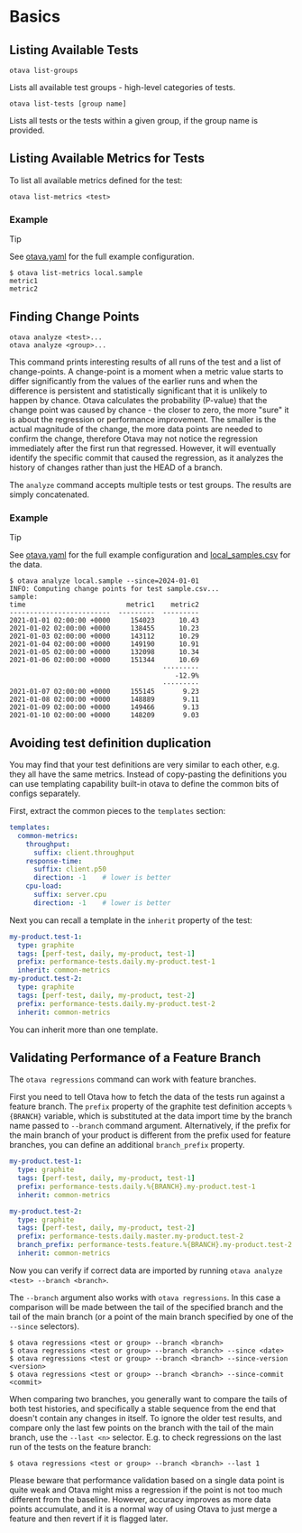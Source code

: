 <!--
 Licensed to the Apache Software Foundation (ASF) under one
 or more contributor license agreements.  See the NOTICE file
 distributed with this work for additional information
 regarding copyright ownership.  The ASF licenses this file
 to you under the Apache License, Version 2.0 (the
 "License"); you may not use this file except in compliance
 with the License.  You may obtain a copy of the License at

   http://www.apache.org/licenses/LICENSE-2.0

 Unless required by applicable law or agreed to in writing,
 software distributed under the License is distributed on an
 "AS IS" BASIS, WITHOUT WARRANTIES OR CONDITIONS OF ANY
 KIND, either express or implied.  See the License for the
 specific language governing permissions and limitations
 under the License.
 -->

# Basics

## Listing Available Tests

```
otava list-groups
```

Lists all available test groups - high-level categories of tests.

```
otava list-tests [group name]
```

Lists all tests or the tests within a given group, if the group name is provided.

## Listing Available Metrics for Tests

To list all available metrics defined for the test:

```
otava list-metrics <test>
```

### Example

> [!TIP]
> See [otava.yaml](../examples/csv/otava.yaml) for the full example configuration.

```
$ otava list-metrics local.sample
metric1
metric2
```

## Finding Change Points

```
otava analyze <test>...
otava analyze <group>...
```

This command prints interesting results of all
runs of the test and a list of change-points.
A change-point is a moment when a metric value starts to differ significantly
from the values of the earlier runs and when the difference
is persistent and statistically significant that it is unlikely to happen by chance.
Otava calculates the probability (P-value) that the change point was caused
by chance - the closer to zero, the more "sure" it is about the regression or
performance improvement. The smaller is the actual magnitude of the change,
the more data points are needed to confirm the change, therefore Otava may
not notice the regression immediately after the first run that regressed.
However, it will eventually identify the specific commit that caused the regression,
as it analyzes the history of changes rather than just the HEAD of a branch.

The `analyze` command accepts multiple tests or test groups.
The results are simply concatenated.

### Example

> [!TIP]
> See [otava.yaml](../examples/csv/otava.yaml) for the full
> example configuration and [local_samples.csv](../examples/csv/data/local_samples.csv)
> for the data.

```
$ otava analyze local.sample --since=2024-01-01
INFO: Computing change points for test sample.csv...
sample:
time                         metric1    metric2
-------------------------  ---------  ---------
2021-01-01 02:00:00 +0000     154023      10.43
2021-01-02 02:00:00 +0000     138455      10.23
2021-01-03 02:00:00 +0000     143112      10.29
2021-01-04 02:00:00 +0000     149190      10.91
2021-01-05 02:00:00 +0000     132098      10.34
2021-01-06 02:00:00 +0000     151344      10.69
                                      ·········
                                         -12.9%
                                      ·········
2021-01-07 02:00:00 +0000     155145       9.23
2021-01-08 02:00:00 +0000     148889       9.11
2021-01-09 02:00:00 +0000     149466       9.13
2021-01-10 02:00:00 +0000     148209       9.03
```

## Avoiding test definition duplication

You may find that your test definitions are very similar to each other,  e.g. they all have the same metrics. Instead
of copy-pasting the definitions  you can use templating capability built-in otava to define the common bits of configs
separately.

First, extract the common pieces to the `templates` section:
```yaml
templates:
  common-metrics:
    throughput:
      suffix: client.throughput
    response-time:
      suffix: client.p50
      direction: -1    # lower is better
    cpu-load:
      suffix: server.cpu
      direction: -1    # lower is better
```

Next you can recall a template in the `inherit` property of the test:

```yaml
my-product.test-1:
  type: graphite
  tags: [perf-test, daily, my-product, test-1]
  prefix: performance-tests.daily.my-product.test-1
  inherit: common-metrics
my-product.test-2:
  type: graphite
  tags: [perf-test, daily, my-product, test-2]
  prefix: performance-tests.daily.my-product.test-2
  inherit: common-metrics
```

You can inherit more than one template.

## Validating Performance of a Feature Branch

The `otava regressions` command can work with feature branches.

First you need to tell Otava how to fetch the data of the tests run against a feature branch.
The `prefix` property of the graphite test definition accepts `%{BRANCH}` variable,
which is substituted at the data import time by the branch name passed to `--branch`
command argument. Alternatively, if the prefix for the main branch of your product is different
from the prefix used for feature branches, you can define an additional `branch_prefix` property.

```yaml
my-product.test-1:
  type: graphite
  tags: [perf-test, daily, my-product, test-1]
  prefix: performance-tests.daily.%{BRANCH}.my-product.test-1
  inherit: common-metrics

my-product.test-2:
  type: graphite
  tags: [perf-test, daily, my-product, test-2]
  prefix: performance-tests.daily.master.my-product.test-2
  branch_prefix: performance-tests.feature.%{BRANCH}.my-product.test-2
  inherit: common-metrics
```

Now you can verify if correct data are imported by running
`otava analyze <test> --branch <branch>`.

The `--branch` argument also works with `otava regressions`. In this case a comparison will be made
between the tail of the specified branch and the tail of the main branch (or a point of the
main branch specified by one of the `--since` selectors).

```
$ otava regressions <test or group> --branch <branch>
$ otava regressions <test or group> --branch <branch> --since <date>
$ otava regressions <test or group> --branch <branch> --since-version <version>
$ otava regressions <test or group> --branch <branch> --since-commit <commit>
```

When comparing two branches, you generally want to compare the tails of both test histories, and
specifically a stable sequence from the end that doesn't contain any changes in itself.
To ignore the older test results, and compare
only the last few points on the branch with the tail of the main branch,
use the `--last <n>` selector. E.g. to check regressions on the last run of the tests
on the feature branch:

```
$ otava regressions <test or group> --branch <branch> --last 1
```

Please beware that performance validation based on a single data point is quite weak
and Otava might miss a regression if the point is not too much different from
the baseline. However, accuracy improves as more data points accumulate, and it is
a normal way of using Otava to just merge a feature and then revert if it is
flagged later.

